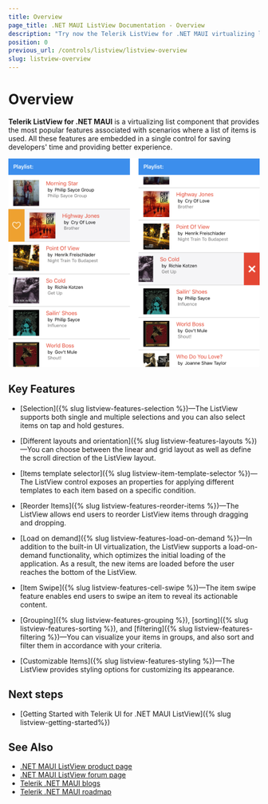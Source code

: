 ```yaml
---
title: Overview
page_title: .NET MAUI ListView Documentation - Overview
description: "Try now the Telerik ListView for .NET MAUI virtualizing list components in scenarios where an items list is used."
position: 0
previous_url: /controls/listview/listview-overview
slug: listview-overview
---
```


# Overview

**Telerik ListView for .NET MAUI** is a virtualizing list component that provides the most popular features associated with scenarios where a list of items is used. All these features are embedded in a single control for saving developers' time and providing better experience.

![ListView Overview](images/listview.png)

## Key Features

* [Selection]({% slug listview-features-selection %})&mdash;The ListView supports both single and multiple selections and you can also select items on tap and hold gestures.

* [Different layouts and orientation]({% slug listview-features-layouts %})&mdash;You can choose between the linear and grid layout as well as define the scroll direction of the ListView layout.

* [Items template selector]({% slug listview-item-template-selector %})&mdash;The ListView control exposes an properties for applying different templates to each item based on a specific condition. 
 
* [Reorder Items]({% slug listview-features-reorder-items %})&mdash;The ListView allows end users to reorder ListView items through dragging and dropping.

* [Load on demand]({% slug listview-features-load-on-demand %})&mdash;In addition to the built-in UI virtualization, the ListView supports a load-on-demand functionality, which optimizes the initial loading of the application. As a result, the new items are loaded before the user reaches the bottom of the ListView.

* [Item Swipe]({% slug listview-features-cell-swipe %})&mdash;The item swipe feature enables end users to swipe an item to reveal its actionable content.

* [Grouping]({% slug listview-features-grouping %}), [sorting]({% slug listview-features-sorting %}), and [filtering]({% slug listview-features-filtering %})&mdash;You can visualize your items in groups, and also sort and filter them in accordance with your criteria.

* [Customizable Items]({% slug listview-features-styling %})&mdash;The ListView provides styling options for customizing its appearance.

## Next steps

- [Getting Started with Telerik UI for .NET MAUI ListView]({% slug listview-getting-started%})

## See Also

- [.NET MAUI ListView product page](https://www.telerik.com/maui-ui/listview)
- [.NET MAUI ListView forum page](https://www.telerik.com/forums/maui?tagId=1829)
- [Telerik .NET MAUI blogs](https://www.telerik.com/blogs/mobile-net-maui)
- [Telerik .NET MAUI roadmap](https://www.telerik.com/support/whats-new/maui-ui/roadmap)
